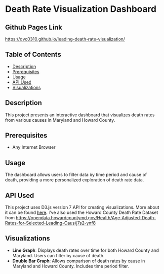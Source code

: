 # Death Rate Visualization Dashboard

## Github Pages Link

https://dvc0310.github.io/leading-death-rate-visualization/

## Table of Contents

- [Description](#description)
- [Prerequisites](#prerequisites)
- [Usage](#usage)
- [API Used](#api-used)
- [Visualizations](#visualizations)

## Description

This project presents an interactive dashboard that visualizes death rates from various causes in Maryland and Howard County. 


## Prerequisites

- Any Internet Browser


## Usage

The dashboard allows users to filter data by time period and cause of death, providing a more personalized exploration of death rate data.

## API Used

This project uses D3.js version 7 API for creating visualizations. More about it can be found [here](https://d3js.org/). I've also used the Howard County Death Rate Dataset from  https://opendata.howardcountymd.gov/Health/Age-Adjusted-Death-Rates-for-Selected-Leading-Caus/j7s2-ynf8

## Visualizations

- **Line Graph**: Displays death rates over time for both Howard County and Maryland. Users can filter by cause of death.
- **Double Bar Graph**: Allows comparison of death rates by cause in Maryland and Howard County. Includes time period filter.


